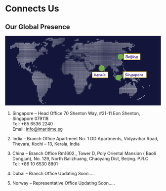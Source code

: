 # Connects Us
## Our Global Presence

<center>

![map](./img/map.png)
</center>

1. Singapore – Head Office
70 Shenton Way, 
#21-11 Eon Shenton, 
Singapore 079118  
Tel: +65 6536 2240  
Email: info@imaritime.sg

2. India – Branch Office
Apartment No. 1
DD Apartments, 
Vidyavihar Road, 
Thevara, Kochi – 13,
Kerala, India

3. China – Branch Office
Rm1602., Tower D, Poly Oriental Mansion ( Baoli Dongjun), No. 129, North 
Balizhuang, Chaoyang Dist, Beijing. P.R.C.  
Tel: +86 10 6530 8801

1. Dubai – Branch Office
Updating Soon…..
5. Norway – Representative Office
Updating Soon…..